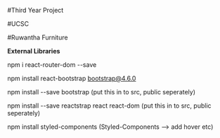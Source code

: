 #Third Year Project 

#UCSC

#Ruwantha Furniture

**External Libraries**

npm i react-router-dom --save

npm install react-bootstrap bootstrap@4.6.0

npm install --save bootstrap (put this in to src, public seperately)

npm install --save reactstrap react react-dom (put this in to src, public seperately)

npm install styled-components (Styled-Components --> add hover etc)

